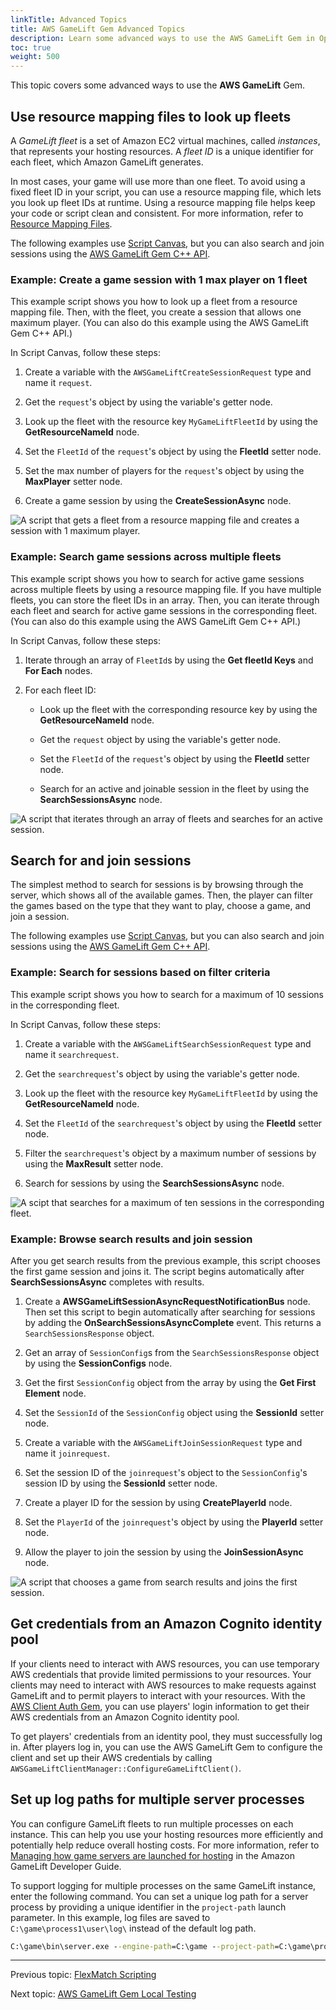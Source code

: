 ```yaml
---
linkTitle: Advanced Topics
title: AWS GameLift Gem Advanced Topics
description: Learn some advanced ways to use the AWS GameLift Gem in Open 3D Engine (O3DE).
toc: true
weight: 500
---
```


This topic covers some advanced ways to use the **AWS GameLift** Gem. 


## Use resource mapping files to look up fleets

A *GameLift fleet* is a set of Amazon EC2 virtual machines, called *instances*, that represents your hosting resources. A *fleet ID* is a unique identifier for each fleet, which Amazon GameLift generates. 

In most cases, your game will use more than one fleet. To avoid using a fixed fleet ID in your script, you can use a resource mapping file, which lets you look up fleet IDs at runtime. Using a resource mapping file helps keep your code or script clean and consistent. For more information, refer to [Resource Mapping Files](/docs/user-guide/gems/reference/aws/aws-core/resource-mapping-files/).

The following examples use [Script Canvas](/docs/user-guide/scripting/script-canvas/), but you can also search and join sessions using the [AWS GameLift Gem C++ API](cpp-api/). 


### Example: Create a game session with 1 max player on 1 fleet

This example script shows you how to look up a fleet from a resource mapping file. Then, with the fleet, you create a session that allows one maximum player. (You can also do this example using the AWS GameLift Gem C++ API.)

In Script Canvas, follow these steps:

1. Create a variable with the `AWSGameLiftCreateSessionRequest` type and name it `request`. 
   
2. Get the `request`'s object by using the variable's getter node. 

3. Look up the fleet with the resource key `MyGameLiftFleetId` by using the **GetResourceNameId** node. 

4. Set the `FleetId` of the `request`'s object by using the **FleetId** setter node. 

5. Set the max number of players for the `request`'s object by using the **MaxPlayer** setter node. 

6. Create a game session by using the **CreateSessionAsync** node. 

![A script that gets a fleet from a resource mapping file and creates a session with 1 maximum player.](/images/user-guide/gems/reference/aws/aws-gamelift/createsessionandresourcemapping.PNG)


### Example: Search game sessions across multiple fleets

This example script shows you how to search for active game sessions across multiple fleets by using a resource mapping file. If you have multiple fleets, you can store the fleet IDs in an array. Then, you can iterate through each fleet and search for active game sessions in the corresponding fleet. (You can also do this example using the AWS GameLift Gem C++ API.)

In Script Canvas, follow these steps:

1. Iterate through an array of `FleetId`s by using the **Get fleetId Keys** and **For Each** nodes. 

2. For each fleet ID:  

   - Look up the fleet with the corresponding resource key by using the **GetResourceNameId** node.

   - Get the `request` object by using the variable's getter node. 

   - Set the `FleetId` of the `request`'s object by using the **FleetId** setter node. 

   - Search for an active and joinable session in the fleet by using the **SearchSessionsAsync** node.  

![A script that iterates through an array of fleets and searches for an active session.](/images/user-guide/gems/reference/aws/aws-gamelift/searchsessionsandresourcemapping.PNG)


## Search for and join sessions

The simplest method to search for sessions is by browsing through the server, which shows all of the available games. Then, the player can filter the games based on the type that they want to play, choose a game, and join a session.

The following examples use [Script Canvas](/docs/user-guide/scripting/script-canvas/), but you can also search and join sessions using the [AWS GameLift Gem C++ API](cpp-api/).


### Example: Search for sessions based on filter criteria

This example script shows you how to search for a maximum of 10 sessions in the corresponding fleet.

In Script Canvas, follow these steps:

1. Create a variable with the `AWSGameLiftSearchSessionRequest` type and name it `searchrequest`. 

2. Get the `searchrequest`'s object by using the variable's getter node.

3. Look up the fleet with the resource key `MyGameLiftFleetId` by using the **GetResourceNameId** node. 

4. Set the `FleetId` of the `searchrequest`'s object by using the **FleetId** setter node.

5. Filter the `searchrequest`'s object by a maximum number of sessions by using the **MaxResult** setter node. 

7. Search for sessions by using the **SearchSessionsAsync** node.
   
![A scipt that searches for a maximum of ten sessions in the corresponding fleet.](/images/user-guide/gems/reference/aws/aws-gamelift/searchactivesessions.PNG)


### Example: Browse search results and join session

After you get search results from the previous example, this script chooses the first game session and joins it. The script begins automatically after **SearchSessionsAsync** completes with results. 


1. Create a **AWSGameLiftSessionAsyncRequestNotificationBus** node. Then set this script to begin automatically after searching for sessions by adding the **OnSearchSessionsAsyncComplete** event. This returns a `SearchSessionsResponse` object.

      
2. Get an array of `SessionConfig`s from the `SearchSessionsResponse` object by using the **SessionConfigs** node. 
   
3. Get the first `SessionConfig` object from the array by using the **Get First Element** node. 

4. Set the `SessionId` of the `SessionConfig` object using the **SessionId** setter node. 

5. Create a variable with the `AWSGameLiftJoinSessionRequest` type and name it `joinrequest`. 

6. Set the session ID of the `joinrequest`'s object to the `SessionConfig`'s session ID by using the **SessionId** setter node. 

7. Create a player ID for the session by using **CreatePlayerId** node.

8. Set the `PlayerId` of the `joinrequest`'s object by using the **PlayerId** setter node.

9.  Allow the player to join the session by using the **JoinSessionAsync** node.

![A script that chooses a game from search results and joins the first session.](/images/user-guide/gems/reference/aws/aws-gamelift/searchandjoin.PNG)


## Get credentials from an Amazon Cognito identity pool

If your clients need to interact with AWS resources, you can use temporary AWS credentials that provide limited permissions to your resources. Your clients may need to interact with AWS resources to make requests against GameLift and to permit players to interact with your resources. With the [AWS Client Auth Gem](/docs/user-guide/gems/reference/aws/aws-client-auth/), you can use players' login information to get their AWS credentials from an Amazon Cognito identity pool. 

To get players' credentials from an identity pool, they must successfully log in. After players log in, you can use the AWS GameLift Gem to configure the client and set up their AWS credentials by calling `AWSGameLiftClientManager::ConfigureGameLiftClient()`.


## Set up log paths for multiple server processes

You can configure GameLift fleets to run multiple processes on each instance. This can help you use your hosting resources more efficiently and potentially help reduce overall hosting costs. For more information, refer to [Managing how game servers are launched for hosting](https://docs.aws.amazon.com/gamelift/latest/developerguide/fleets-multiprocess.html) in the Amazon GameLift Developer Guide.

To support logging for multiple processes on the same GameLift instance, enter the following command. You can set a unique log path for a server process by providing a unique identifier in the `project-path` launch parameter. In this example, log files are saved to `C:\game\process1\user\log\` instead of the default log path.

```cmd
C:\game\bin\server.exe --engine-path=C:\game --project-path=C:\game\process1 --project-cache-path=C:\game\assets -bg_ConnectToAssetProcessor= 0
```

---

Previous topic: [FlexMatch Scripting](flexmatch/scripting/)

Next topic: [AWS GameLift Gem Local Testing](local-testing/)